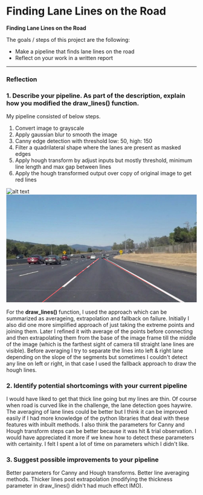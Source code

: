 # **Finding Lane Lines on the Road** 

**Finding Lane Lines on the Road**

The goals / steps of this project are the following:
* Make a pipeline that finds lane lines on the road
* Reflect on your work in a written report


[//]: # (Image References)

[image1]: ./test_images/solidWhiteCurve.jpg "Before"
[image2]: ./test_images_out/solidWhiteCurve.jpg "After"

---

### Reflection

### 1. Describe your pipeline. As part of the description, explain how you modified the draw_lines() function.

My pipeline consisted of below steps. 
1. Convert image to grayscale
2. Apply gaussian blur to smooth the image
3. Canny edge detection with threshold low: 50, high: 150
4. Filter a quadrilateral shape where the lanes are present as masked edges
5. Apply hough transform by adjust inputs but mostly threshold, minimum line length and max gap between lines
6. Apply the hough transformed output over copy of original image to get red lines

![alt text][image1] ![alt text][image2]

For the **draw_lines()** function, I used the approach which can be summarized as averageing, extrapolation and fallback on failure. Initially I also did one more simplified approach of just taking the extreme points and joining them. Later I refined it with average of the points before connecting and then extrapolating them from the base of the image frame till the middle of the image (which is the farthest sight of camera till straight lane lines are visible). Before averaging I try to separate the lines into left & right lane depending on the slope of the segments but sometimes I couldn't detect any line on left or right, in that case I used the fallback approach to draw the hough lines. 


### 2. Identify potential shortcomings with your current pipeline

I would have liked to get that thick line going but my lines are thin. Of course when road is curved like in the challenge, the lane detection goes haywire. The averaging of lane lines could be better but I think it can be improved easily if I had more knowledge of the python libraries that deal with these features with inbuilt methods. I also think the parameters for Canny and Hough transform steps can be better because it was hit & trial observation. I would have appreciated it more if we knew how to detect these parameters with certainity. I felt I spent a lot of time on parameters which I didn't like.


### 3. Suggest possible improvements to your pipeline

Better parameters for Canny and Hough transforms. Better line averaging methods. Thicker lines post extrapolation (modifying the thickness parameter in draw_lines() didn't had much effect IMO). 
